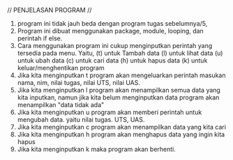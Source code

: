 // PENJELASAN PROGRAM //
 
1. program ini tidak jauh beda dengan program tugas sebelumnya/5, 
2. Program ini dibuat menggunakan package, module, looping, dan perintah if else.
3. Cara menggunakan program ini cukup menginputkan perintah yang tersedia pada menu. 
	Yaitu,  (t) untuk Tambah data
		(l) untuk lihat data
		(u) untuk ubah data
		(c) untuk cari data
		(h) untuk hapus data
		(k) untuk keluar/menghentikan program
4. Jika kita menginputkan t program akan mengeluarkan perintah masukan nama, nim, nilai tugas, nilai UTS, nilai UAS.
5. Jika kita menginputkan l program akan menampilkan semua data yang kita inputkan, namun jika kita belum menginputkan data program akan menampilkan "data tidak ada"
6. Jika kita menginputkan u program akan memberi perintah untuk mengubah data. yaitu nilai tugas. UTS, UAS.
7. Jika kita menginputkan c program akan menampilkan data yang kita cari
8. Jika kita menginputkan h program akan menghapus data yang ingin kita hapus
9. Jika kita menginputkan k maka program akan berhenti.